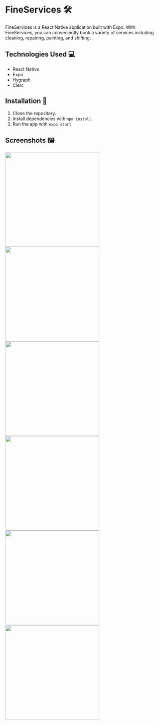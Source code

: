 # FineServices 🛠

FineServices is a React Native application built with Expo. With FineServices, you can conveniently book a variety of services including cleaning, repairing, painting, and shifting.


## Technologies Used 💻

- React Native
- Expo
- Hygraph
- Clerc

## Installation 💾

1. Clone the repository.
2. Install dependencies with `npm install`.
3. Run the app with `expo start`.

## Screenshots 🖼
<div>
<img src='https://raw.githubusercontent.com/enypy/ReadMeAssetsVault/main/FineServices/home.png' width='300'>
<img src='https://raw.githubusercontent.com/enypy/ReadMeAssetsVault/main/FineServices/category.png' width='300'>
<img src='https://raw.githubusercontent.com/enypy/ReadMeAssetsVault/main/FineServices/offer.png' width='300'>
<img src='https://raw.githubusercontent.com/enypy/ReadMeAssetsVault/main/FineServices/book.png' width='300'>
<img src='https://raw.githubusercontent.com/enypy/ReadMeAssetsVault/main/FineServices/bookings.png' width='300'>
<img src='https://raw.githubusercontent.com/enypy/ReadMeAssetsVault/main/FineServices/profil.png' width='300'>
</div>
